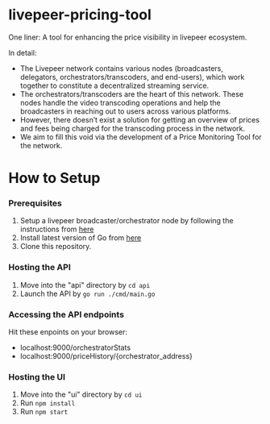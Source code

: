 # livepeer-pricing-tool

One liner: A tool for enhancing the price visibility in livepeer ecosystem. 

In detail:
* The Livepeer network contains various nodes (broadcasters, delegators, orchestrators/transcoders, and end-users), which work together to constitute a decentralized streaming service. 
* The orchestrators/transcoders are the heart of this network. These nodes handle the video transcoding operations and help the broadcasters in reaching out to users across various platforms. 
* However, there doesn’t exist a solution for getting an overview of prices and fees being charged for the transcoding process in the network. 
* We aim to fill this void via the development of a Price Monitoring Tool for the network.



# How to Setup

### Prerequisites
1. Setup a livepeer broadcaster/orchestrator node by following the instructions from [here](https://livepeer.readthedocs.io/en/latest/quickstart.html)
2. Install latest version of Go from [here](https://golang.org/doc/install)
3. Clone this repository.

### Hosting the API
1. Move into the "api" directory by `cd api`
2. Launch the API by `go run ./cmd/main.go`

### Accessing the API endpoints 
Hit these enpoints on your browser:
* localhost:9000/orchestratorStats
* localhost:9000/priceHistory/{orchestrator_address}

### Hosting the UI
1. Move into the "ui" directory by `cd ui`
2. Run `npm install`
3. Run `npm start`
